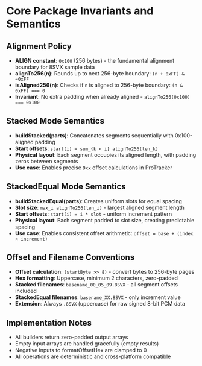 # Core Package Invariants and Semantics

## Alignment Policy

- **ALIGN constant**: `0x100` (256 bytes) - the fundamental alignment boundary for 8SVX sample data
- **alignTo256(n)**: Rounds up to next 256-byte boundary: `(n + 0xFF) & ~0xFF`
- **isAligned256(n)**: Checks if `n` is aligned to 256-byte boundary: `(n & 0xFF) === 0`
- **Invariant**: No extra padding when already aligned - `alignTo256(0x100) === 0x100`

## Stacked Mode Semantics

- **buildStacked(parts)**: Concatenates segments sequentially with 0x100-aligned padding
- **Start offsets**: `start(i) = sum_{k < i} alignTo256(len_k)`
- **Physical layout**: Each segment occupies its aligned length, with padding zeros between segments
- **Use case**: Enables precise `9xx` offset calculations in ProTracker

## StackedEqual Mode Semantics

- **buildStackedEqual(parts)**: Creates uniform slots for equal spacing
- **Slot size**: `max_i alignTo256(len_i)` - largest aligned segment length
- **Start offsets**: `start(i) = i * slot` - uniform increment pattern
- **Physical layout**: Each segment padded to slot size, creating predictable spacing
- **Use case**: Enables consistent offset arithmetic: `offset = base + (index × increment)`

## Offset and Filename Conventions

- **Offset calculation**: `(startByte >> 8)` - convert bytes to 256-byte pages
- **Hex formatting**: Uppercase, minimum 2 characters, zero-padded
- **Stacked filenames**: `basename_00_05_09.8SVX` - all segment offsets included
- **StackedEqual filenames**: `basename_XX.8SVX` - only increment value
- **Extension**: Always `.8SVX` (uppercase) for raw signed 8-bit PCM data

## Implementation Notes

- All builders return zero-padded output arrays
- Empty input arrays are handled gracefully (empty results)
- Negative inputs to formatOffsetHex are clamped to 0
- All operations are deterministic and cross-platform compatible
